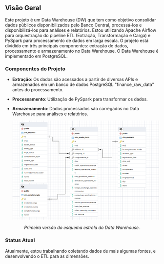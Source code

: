 ## Visão Geral

Este projeto é um Data Warehouse (DW) que tem como objetivo consolidar dados públicos disponibilizados pelo Banco Central, processá-los e disponibilizá-los para análises e relatórios. Estou utilizando Apache Airflow para orquestração do pipeline ETL (Extração, Transformação e Carga) e PySpark para processamento de dados em larga escala. O projeto está dividido em três principais componentes: extração de dados, processamento e armazenamento no Data Warehouse. O Data Warehouse é implementado em PostgreSQL.

### Componentes do Projeto

- **Extração**: Os dados são acessados a partir de diversas APIs e armazenados em um banco de dados PostgreSQL "finance_raw_data" antes do processamento.
- **Processamento**: Utilização de PySpark para transformar os dados.
- **Armazenamento**: Dados processados são carregados no Data Warehouse para análises e relatórios.

  ![Star schema](https://raw.githubusercontent.com/daiane0/Dados_financeiros/master/diagrama.png)
  <br>
<p align="center">
  <em>Primeira versão do esquema estrela do Data Warehouse.</em>
</p>

### Status Atual

Atualmente, estou trabalhando coletando dados de mais algumas fontes, e desenvolvendo o ETL para as dimensões.



